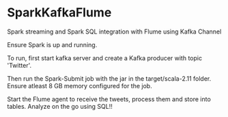 # SparkKafkaFlume
Spark streaming and Spark SQL integration with Flume using Kafka Channel

Ensure Spark is up and running.

To run, first start kafka server and create a Kafka producer with topic 'Twitter'.

Then run the Spark-Submit job with the jar in the target/scala-2.11 folder. Ensure atleast 8 GB memory configured for the job.

Start the Flume agent to receive the tweets, process them and store into tables. Analyze on the go using SQL!!
